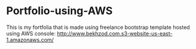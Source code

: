# Portfolio-using-AWS

This is my fortfolia that is made using freelance bootstrap template hosted using AWS console:
http://www.bekhzod.com.s3-website-us-east-1.amazonaws.com/
